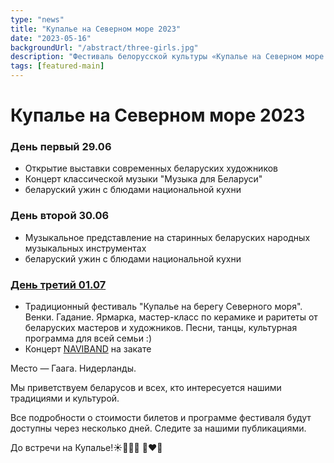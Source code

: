 ```yaml
---
type: "news"
title: "Купалье на Северном море 2023"
date: "2023-05-16"
backgroundUrl: "/abstract/three-girls.jpg"
description: "Фестиваль белорусской культуры «Купалье на Северном море 2023»"
tags: [featured-main]
---
```


# Купалье на Северном море 2023

### День первый 29.06
- Открытие выставки современных беларуских художников
- Концерт классической музыки "Музыка для Беларуси"
- беларуский ужин с блюдами национальной кухни

### День второй 30.06
- Музыкальное представление на старинных беларуских народных музыкальных инструментах
- беларуский ужин с блюдами национальной кухни

### [День третий 01.07](https://www.belarusians.nl/ru/events/kupalle-2023-3)
- Традиционный фестиваль "Купалье на берегу Северного моря". Венки. Гадание. Ярмарка, мастер-класс по керамике и раритеты от беларуских мастеров и художников. Песни, танцы, культурная программа для всей семьи :)
- Концерт [NAVIBAND](https://www.instagram.com/naviband/) на закате

Место — Гаага. Нидерланды.

Мы приветствуем беларусов и всех, кто интересуется нашими традициями и культурой.

Все подробности о стоимости билетов и программе фестиваля будут доступны через несколько дней. Следите за нашими публикациями.

До встречи на Купалье!☀️🌾🌸🔥 🤍❤️🤍